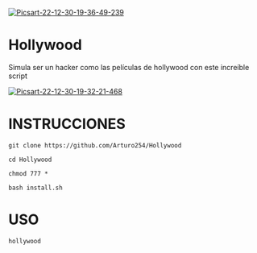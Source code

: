 <a href='https://postimg.cc/Vd6wLMjS' target='_blank'><img src='https://i.postimg.cc/02Gyn0jC/Picsart-22-12-30-19-36-49-239.png' border='0' alt='Picsart-22-12-30-19-36-49-239'/></a>
# Hollywood
Simula ser un hacker como las películas de hollywood con este increíble script 

<a href='https://postimg.cc/xcrG9yr5' target='_blank'><img src='https://i.postimg.cc/X7qscQQR/Picsart-22-12-30-19-32-21-468.png' border='0' alt='Picsart-22-12-30-19-32-21-468'/></a>

# INSTRUCCIONES

```
git clone https://github.com/Arturo254/Hollywood

cd Hollywood

chmod 777 *

bash install.sh

```

# USO

```
hollywood

```
